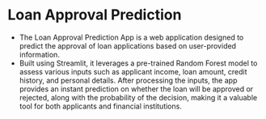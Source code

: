 # Loan Approval Prediction 
- The Loan Approval Prediction App is a web application designed to predict the approval of loan applications based on user-provided information.
- Built using Streamlit, it leverages a pre-trained Random Forest model to assess various inputs such as applicant income, loan amount, credit history, and personal details. After processing the inputs, the app provides an instant prediction on whether the loan will be approved or rejected, along with the probability of the decision, making it a valuable tool for both applicants and financial institutions.
